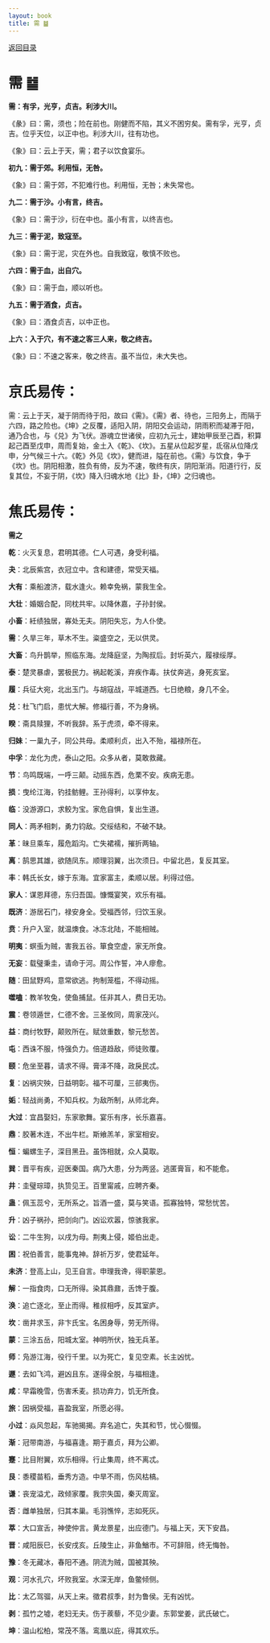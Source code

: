 ```yaml
---
layout: book
title: 需 ䷄
---
```


[返回目录](./)

# 需 ䷄

**需：有孚，光亨，贞吉。利涉大川。**

《彖》曰：需，须也；险在前也。刚健而不陷，其义不困穷矣。需有孚，光亨，贞吉。位乎天位，以正中也。利涉大川，往有功也。

《象》曰：云上于天，需；君子以饮食宴乐。

**初九：需于郊。利用恒，无咎。**

《象》曰：需于郊，不犯难行也。利用恒，无咎；未失常也。

**九二：需于沙。小有言，终吉。**

《象》曰：需于沙，衍在中也。虽小有言，以终吉也。

**九三：需于泥，致寇至。**

《象》曰：需于泥，灾在外也。自我致寇，敬慎不败也。

**六四：需于血，出自穴。**

《象》曰：需于血，顺以听也。

**九五：需于酒食，贞吉。**

《象》曰：酒食贞吉，以中正也。

**上六：入于穴，有不速之客三人来，敬之终吉。**

《象》曰：不速之客来，敬之终吉。虽不当位，未大失也。

# 京氏易传：

需：云上于天，凝于阴而待于阳，故曰《需》。《需》者、待也，三阳务上，而隔于六四，路之险也。《坤》之反覆，适阳入阴，阴阳交会运动，阴雨积而凝滞于阳，通乃合也，与《兑》为飞伏。游魂立世诸侯，应初九元士，建始甲辰至己酉，积算起己酉至戊申，周而复始，金土入《乾》、《坎》。五星从位起岁星，氐宿从位降戊申，分气候三十六。《乾》外见《坎》，健而进，隘在前也。《需》与饮食，争于《坎》也。阴阳相激，胜负有倚，反为不速，敬终有庆，阴阳渐消。阳道行行，反复其位，不妄于阴，《坎》降入归魂水地《比》卦，《坤》之归魂也。


# 焦氏易传：

**需之**

**乾**：火灭复息，君明其德。仁人可遇，身受利福。

**夬**：北辰紫宫，衣冠立中。含和建德，常受天福。

**大有**：乘船渡济，载水逢火。赖幸免祸，蒙我生全。

**大壮**：婚姻合配，同枕共牢。以降休嘉，子孙封侯。

**小畜**：紝绩独居，寡处无夫。阴阳失忘，为人仆使。

**需**：久旱三年，草木不生。粢盛空之，无以供灵。

**大畜**：鸟升鹊举，照临东海。龙降庭坚，为陶叔后。封圻英六，履禄绥厚。

**泰**：楚灵暴虐，罢极民力。祸起乾溪，弃疾作毒。扶仗奔逃，身死亥室。

**履**：兵征大宛，北出玉门。与胡寇战，平城道西。七日绝粮，身几不全。

**兑**：杜飞门启，患忧大解。修福行善，不为身祸。

**睽**：斋具赎狸，不听我辞。系于虎须，牵不得来。

**归妹**：一巢九子，同公共母。柔顺利贞，出入不殆，福禄所在。

**中孚**：龙化为虎，泰山之阳。众多从者，莫敢救藏。

**节**：鸟鸣既端，一呼三颠。动摇东西，危栗不安。疾病无患。

**损**：曳纶江海，钓挂鲂鲤。王孙得利，以享仲友。

**临**：没游源口，求鲛为宝。家危自惧，复出生道。

**同人**：两矛相刺，勇力钧敌。交绥结和，不破不缺。

**革**：昧旦乘车，履危蹈沟。亡失裙襦，摧折两轴。

**离**：鹄思其雄，欲随凤东。顺理羽翼，出次须日。中留北邑，复反其室。

**丰**：韩氏长女，嫁于东海。宜家富主，柔顺以居。利得过倍。

**家人**：谋恩拜德，东归吾国。慷慨宴笑，欢乐有福。

**既济**：游居石门，禄安身全。受福西邻，归饮玉泉。

**贲**：升户入室，就温燠食。冰冻北陆，不能相贼。

**明夷**：螟䖝为贼，害我五谷。箪食空虚，家无所食。

**无妄**：载璧秉圭，请命于河。周公作誓，冲人瘳愈。

**随**：田鼠野鸡，意常欲逃。拘制笼槛，不得动摇。

**噬嗑**：教羊牧兔，使鱼捕鼠。任非其人，费日无功。

**震**：卷领遁世，仁德不舍。三圣攸同，周家茂兴。

**益**：商纣牧野，颠败所在。赋敛重数，黎元愁苦。

**屯**：西诛不服，恃强负力。倍道趋敌，师徒败覆。

**颐**：危坐至暮，请求不得。膏泽不降，政戾民忒。

**复**：凶祸灾殃，日益明彰。福不可厘，三郤夷伤。

**姤**：轻战尚勇，不知兵权。为敌所制，从师北奔。

**大过**：宜昌娶妇，东家歌舞。宴乐有序，长乐嘉喜。

**鼎**：胶著木连，不出牛栏。斯飨羔羊，家室相安。

**恒**：蝙螺生子，深目黑丑。虽饰相就，众人莫取。

**巽**：晋平有疾，迎医秦国。病乃大患，分为两竖。逃匿膏盲，和不能愈。

**井**：圭璧琮璋，执贽见王。百里甯戚，应聘齐秦。

**蛊**：佩玉蕊兮，无所系之。旨酒一盛，莫与笑语。孤寡独特，常愁忧苦。

**升**：凶子祸孙，把剑向门。凶讼欢嚣，惊骇我家。

**讼**：二牛生狗，以戌为母。荆夷上侵，姬伯出走。

**困**：祝伯善言，能事鬼神。辞祈万岁，使君延年。

**未济**：登高上山，见王自言。申理我谗，得职蒙恩。

**解**：一指食肉，口无所得。染其鼎鼐，舌馋于腹。

**涣**：追亡逐北，至止而得。稚叔相呼，反其室庐。

**坎**：凿井求玉，非卞氏宝。名困身辱，劳无所得。

**蒙**：三涂五岳，阳城太室。神明所伏，独无兵革。

**师**：凫游江海，役行千里。以为死亡，复见空素。长主凶忧。

**遯**：去如飞鸿，避凶且东。遂得全脱，与福相逢。

**咸**：早霜晚雪，伤害禾麦。损功弃力，饥无所食。

**旅**：因祸受福，喜盈我室，所愿必得。

**小过**：焱风忽起，车驰揭揭。弃名追亡，失其和节，忧心惙惙。

**渐**：冠带南游，与福喜逢。期于嘉贞，拜为公卿。

**蹇**：比目附翼，欢乐相得。行止集周，终不离忒。

**艮**：黍稷苗稻，垂秀方造。中旱不雨，伤风枯槁。

**谦**：丧宠溢尤，政倾家覆。我宗失国，秦灭周室。

**否**：雌单独居，归其本巢。毛羽憔悴，志如死灰。

**萃**：大口宣舌，神使仲言。黄龙景星，出应德门。与福上天，天下安昌。

**晋**：咸阳辰巳，长安戌亥。丘陵生止，非鱼鰌市。不可辞阻，终无悔咎。

**豫**：冬无藏冰，春阳不通。阴流为贼，国被其殃。

**观**：河水孔穴，坏败我室。水深无岸，鱼鳖倾侧。

**比**：太乙驾骝，从天上来。徵君叔季，封为鲁侯。无有凶忧。

**剥**：孤竹之墟，老妇无夫。伤于蒺藜，不见少妻。东郭堂姜，武氏破亡。

**坤**：温山松柏，常茂不落。鸾凰以庇，得其欢乐。


